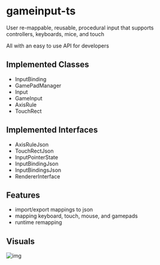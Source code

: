 # gameinput-ts
User re-mappable, reusable, procedural input that supports<br>
controllers, keyboards, mice, and touch

All with an easy to use API for developers<br>

## Implemented Classes
- InputBinding
- GamePadManager
- Input
- GameInput
- AxisRule
- TouchRect
## Implemented Interfaces
- AxisRuleJson
- TouchRectJson
- InputPointerState
- InputBindingJson
- InputBindingsJson
- RendererInterface

## Features
- import/export mappings to json
- mapping keyboard, touch, mouse, and gamepads
- runtime remapping

## Visuals
![img](./example.png)
